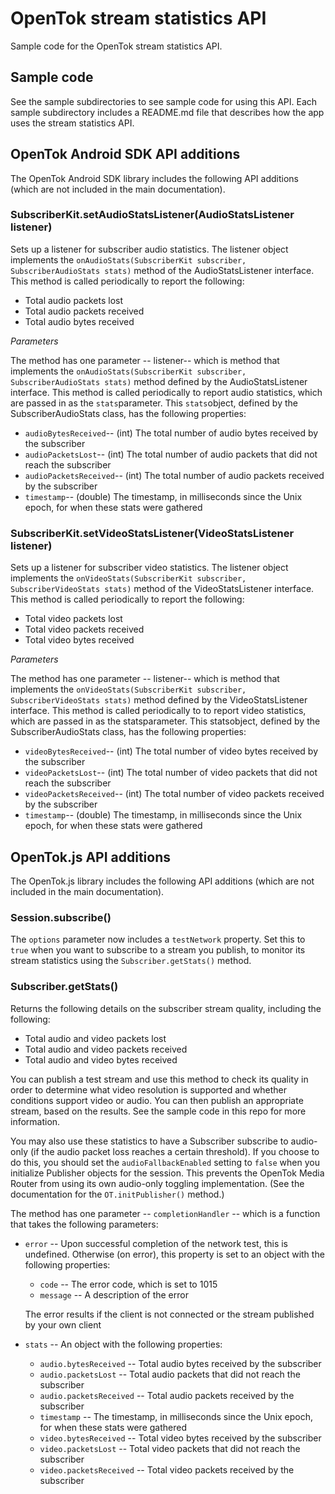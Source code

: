 OpenTok stream statistics API
=============================
Sample code for the OpenTok stream statistics API.

## Sample code

See the sample subdirectories to see sample code for using this API. Each sample
subdirectory includes a README.md file that describes how the app uses the stream
statistics API.

## OpenTok Android SDK API additions

The OpenTok Android SDK library includes the following API additions (which are not included in the
main documentation).

### SubscriberKit.setAudioStatsListener(AudioStatsListener listener)

Sets up a listener for subscriber audio statistics. The listener object implements the
`onAudioStats(SubscriberKit subscriber, SubscriberAudioStats stats)`
method of the AudioStatsListener interface. This method is called periodically to report the 
following:

* Total audio packets lost
* Total audio packets received
* Total audio bytes received

_Parameters_

The method has one parameter -- listener​-- which is method that implements the
`onAudioStats(SubscriberKit subscriber, SubscriberAudioStats stats)` method defined by the
AudioStatsListener interface. This method is called periodically to report audio statistics, which
are passed in as the `stats`​parameter. This `stats`​object, defined by the SubscriberAudioStats
class, has the following properties:

* `audioBytesReceived`​-- (int) The total number of audio bytes received by the subscriber
* `audioPacketsLost`​-- (int) The total number of audio packets that did not reach the subscriber
* `audioPacketsReceived`​-- (int) The total number of audio packets received by the subscriber
* `timestamp`​-- (double) The timestamp, in milliseconds since the Unix epoch, for
  when these stats were gathered

### SubscriberKit.setVideoStatsListener(VideoStatsListener listener)

Sets up a listener for subscriber video statistics. The listener object implements the
`onVideoStats(SubscriberKit subscriber, SubscriberVideoStats stats)`
method of the VideoStatsListener interface. This method is called periodically to report the 
following:

* Total video packets lost
* Total video packets received
* Total video bytes received

_Parameters_

The method has one parameter -- listener​-- which is method that implements the `onVideoStats(SubscriberKit subscriber, SubscriberVideoStats stats)` method defined by the VideoStatsListener interface. This method is called periodically to to report video statistics, which are passed in as the ​stats​parameter. This ​stats​object, defined by the SubscriberAudioStats class, has the following properties:

* `videoBytesReceived`​-- (int) The total number of video bytes received by the subscriber
* `videoPacketsLost`​-- (int) The total number of video packets that did not reach the subscriber
* `videoPacketsReceived`​-- (int) The total number of video packets received by the subscriber
* `timestamp`​-- (double) The timestamp, in milliseconds since the Unix epoch, for
  when these stats were gathered

## OpenTok.js API additions

The OpenTok.js library includes the following API additions (which are not included in the
main documentation).

### Session.subscribe()

The `options` parameter now includes a `testNetwork` property. Set this to `true` when you
want to subscribe to a stream you publish, to monitor its stream statistics using the
`Subscriber.getStats()` method.

### Subscriber.getStats()

Returns the following details on the subscriber stream quality, including the following:

* Total audio and video packets lost
* Total audio and video packets received
* Total audio and video bytes received

You can publish a test stream and use this method to check its quality in order to determine
what video resolution is supported and whether conditions support video or audio. You can then
publish an appropriate stream, based on the results. See the sample code in this repo for more
information.

You may also use these statistics to have a Subscriber subscribe to audio-only (if the audio packet
loss reaches a certain threshold). If you choose to do this, you should set the
`audioFallbackEnabled` setting to `false` when you initialize Publisher objects for the session.
This prevents the OpenTok Media Router from using its own audio-only toggling implementation. (See
the documentation for the `OT.initPublisher()` method.)

The method has one parameter -- `completionHandler` -- which is a function that takes the following
parameters:

* `error` -- Upon successful completion of the network test, this is undefined. Otherwise
  (on error), this property is set to an object with the following properties:

  * `code` -- The error code, which is set to 1015
  * `message` -- A description of the error

  The error results if the client is not connected or the stream published by your own client

* `stats` -- An object with the following properties:

  * `audio.bytesReceived` -- Total audio bytes received by the subscriber
  * `audio.packetsLost` -- Total audio packets that did not reach the subscriber
  * `audio.packetsReceived` -- Total audio packets received by the subscriber
  * `timestamp` -- The timestamp, in milliseconds since the Unix epoch, for when these stats
     were gathered
  * `video.bytesReceived` -- Total video bytes received by the subscriber
  * `video.packetsLost` -- Total video packets that did not reach the subscriber
  * `video.packetsReceived` -- Total video packets received by the subscriber
